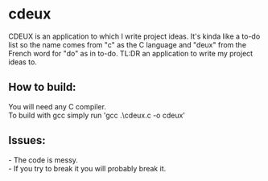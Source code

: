 # cdeux
CDEUX is an application to which I write project ideas. It's kinda like a to-do list so the name comes from "c" as the C language and "deux" from the French word for "do" as in to-do.
TL:DR an application to write my project ideas to.

<h2> How to build: </h2>
You will need any C compiler. <br>
To build with gcc simply run 'gcc .\cdeux.c -o cdeux'

<h2> Issues: </h2>
- The code is messy. <br>
- If you try to break it you will probably break it. <br>
